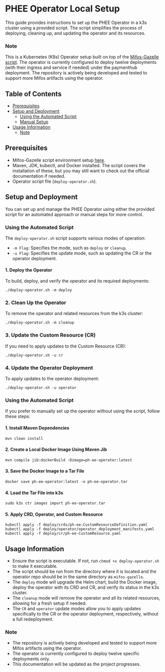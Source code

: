 # PHEE Operator Local Setup

This guide provides instructions to set up the PHEE Operator in a k3s cluster using a provided script. The script simplifies the process of deploying, cleaning up, and updating the operator and its resources.

### Note
This is a Kubernetes (K8s) Operator setup built on top of the [Mifos-Gazelle script](https://github.com/openMF/mifos-gazelle). The operator is currently configured to deploy twelve deployments (with their ingress and service if needed) under the paymenthub deployment. The repository is actively being developed and tested to support more Mifos artifacts using the operator.

## Table of Contents

- [Prerequisites](#prerequisites)
- [Setup and Deployment](#setup-and-deployment)
  - [Using the Automated Script](#using-the-automated-script) 
  - [Manual Setup](#manual-setup) 
- [Usage Information](#usage-information)
  - [Note](#note-1)


## Prerequisites

- Mifos-Gazelle script environment setup [here](https://github.com/openMF/mifos-gazelle).
- Maven, JDK, kubectl, and Docker installed. The script covers the installation of these, but you may still want to check out the official documentation if needed.
- Operator script file (`deploy-operator.sh`).

## Setup and Deployment

You can set up and manage the PHEE Operator using either the provided script for an automated approach or manual steps for more control.

### Using the Automated Script

The `deploy-operator.sh` script supports various modes of operation:

- `-m Flag`: Specifies the mode, such as `deploy` or `cleanup`.
- `-u Flag`: Specifies the update mode, such as updating the CR or the operator deployment.

#### 1. Deploy the Operator

To build, deploy, and verify the operator and its required deployments:

```
./deploy-operator.sh -m deploy
```

### 2. Clean Up the Operator

To remove the operator and related resources from the k3s cluster:

```
./deploy-operator.sh -m cleanup
```

### 3. Update the Custom Resource (CR)

If you need to apply updates to the Custom Resource (CR):

```
./deploy-operator.sh -u cr
``` 

### 4. Update the Operator Deployment

To apply updates to the operator deployment:

```
./deploy-operator.sh -u operator
```

### Using the Automated Script

If you prefer to manually set up the operator without using the script, follow these steps:

#### 1. Install Maven Dependencies
```
mvn clean install
```

#### 2. Create a Local Docker Image Using Maven Jib
```
mvn compile jib:dockerBuild -Dimage=ph-ee-operator:latest
```

#### 3. Save the Docker Image to a Tar File
```
docker save ph-ee-operator:latest -o ph-ee-operator.tar
```

#### 4. Load the Tar File into k3s
```
sudo k3s ctr images import ph-ee-operator.tar
```

#### 5. Apply CRD, Operator, and Custom Resource
```
kubectl apply -f deploy/crds/ph-ee-CustomResourceDefinition.yaml
kubectl apply -f deploy/operator/operator_deployment_manifests.yaml
kubectl apply -f deploy/cr/ph-ee-CustomResource.yaml
```

## Usage Information

- Ensure the script is executable. If not, run `chmod +x deploy-operator.sh` to make it executable.
- The script should be run from the directory where it is located and the operator repo should be in the same directory as `mifos-gazelle`.
- The `deploy` mode will upgrade the Helm chart, build the Docker image, deploy the operator with its CRD and CR, and verify its status in the k3s cluster.
- The `cleanup` mode will remove the operator and all its related resources, allowing for a fresh setup if needed.
- The `CR` and `operator` update modes allow you to apply updates specifically to the CR or the operator deployment, respectively, without a full redeployment.

### Note
- The repository is actively being developed and tested to support more Mifos artifacts using the operator.
- The operator is currently configured to deploy twelve specific deployments only.
- This documentation will be updated as the project progresses.
